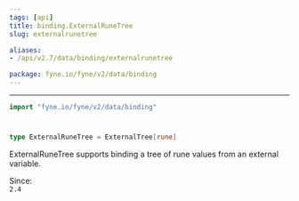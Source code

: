 ```yaml
---
tags: [api]
title: binding.ExternalRuneTree
slug: externalrunetree

aliases:
- /api/v2.7/data/binding/externalrunetree

package: fyne.io/fyne/v2/data/binding
---
```



---
```go
import "fyne.io/fyne/v2/data/binding"
```

#

###

```go
type ExternalRuneTree = ExternalTree[rune]
```

ExternalRuneTree supports binding a tree of rune values from an external variable.


<div class="since">Since: <code>
2.4</code></div>
